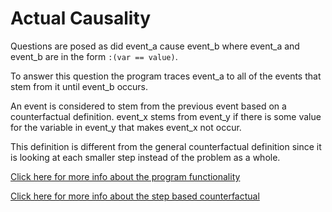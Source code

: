 # Actual Causality
Questions are posed as did event_a cause event_b where event_a and event_b are in the form `:(var == value)`.

To answer this question the program traces event_a to all of the events that stem from it until event_b occurs.  

An event is considered to stem from the previous event based on a counterfactual definition. event_x stems from event_y if there is some value for the variable in event_y that makes event_x not occur.

This definition is different from the general counterfactual definition since it is looking at each smaller step instead of the problem as a whole.

[Click here for more info about the program functionality](https://www.notion.so/Overview-of-Program-9beaa4ffb23042cfbd8903c2f228aff3)

[Click here for more info about the step based counterfactual](https://www.notion.so/Approaches-for-a_causes-function-6e5e4e60d1ae405d8797474599c47182)
